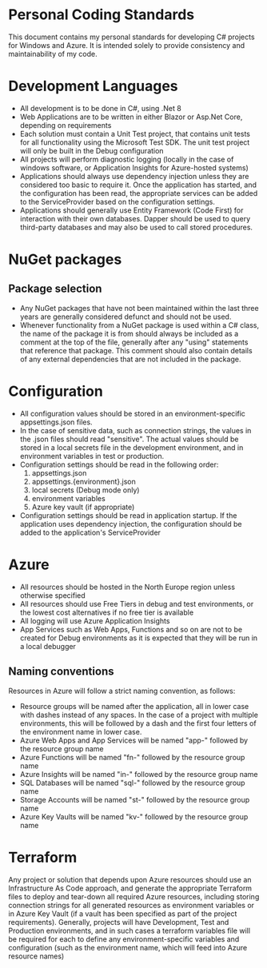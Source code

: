 # Personal Coding Standards
This document contains my personal standards for developing C# projects for Windows and Azure. It is intended solely to provide consistency and maintainability of my code.

# Development Languages
* All development is to be done in C#, using .Net 8
* Web Applications are to be written in either Blazor or Asp.Net Core, depending on requirements
* Each solution must contain a Unit Test project, that contains unit tests for all functionality using the Microsoft Test SDK. The unit test project will only be built in the Debug configuration
* All projects will perform diagnostic logging (locally in the case of windows software, or Application Insights for Azure-hosted systems)
* Applications should always use dependency injection unless they are considered too basic to require it. Once the application has started, and the configuration has been read, the appropriate services can be added to the ServiceProvider based on the configuration settings.
* Applications should generally use Entity Framework (Code First) for interaction with their own databases. Dapper should be used to query third-party databases and may also be used to call stored procedures.

# NuGet packages
## Package selection
* Any NuGet packages that have not been maintained within the last three years are generally considered defunct and should not be used.
* Whenever functionality from a NuGet package is used within a C# class, the name of the package it is from should always be included as a comment at the top of the file, generally after any "using" statements that reference that package. This comment should also contain details of any external dependencies that are not included in the package.

# Configuration
* All configuration values should be stored in an environment-specific appsettings.json files.
* In the case of sensitive data, such as connection strings, the values in the .json files should read "sensitive". The actual values should be stored in a local secrets file in the development environment, and in environment variables in test or production.
* Configuration settings should be read in the following order:
  1. appsettings.json
  2. appsettings.{environment}.json
  3. local secrets (Debug mode only)
  4. environment variables 
  5. Azure key vault (if appropriate)
* Configuration settings should be read in application startup. If the application uses dependency injection, the configuration should be added to the application's ServiceProvider

# Azure
* All resources should be hosted in the North Europe region unless otherwise specified
* All resources should use Free Tiers in debug and test environments, or the lowest cost alternatives if no free tier is available
* All logging will use Azure Application Insights
* App Services such as Web Apps, Functions and so on are not to be created for Debug environments as it is expected that they will be run in a local debugger
  
## Naming conventions
Resources in Azure will follow a strict naming convention, as follows:

* Resource groups will be named after the application, all in lower case with dashes instead of any spaces. In the case of a project with multiple environments, this will be followed by a dash and the first four letters of the environment name in lower case.
* Azure Web Apps and App Services will be named "app-" followed by the resource group name
* Azure Functions will be named "fn-" followed by the resource group name
* Azure Insights will be named "in-" followed by the resource group name
* SQL Databases will be named "sql-" followed by the resource group name
* Storage Accounts will be named "st-" followed by the resource group name
* Azure Key Vaults will be named "kv-" followed by the resource group name

# Terraform
Any project or solution that depends upon Azure resources should use an Infrastructure As Code approach, and generate the appropriate Terraform files to deploy and tear-down all required Azure resources, including storing connection strings for all generated resources as environment variables or in Azure Key Vault (if a vault has been specified as part of the project requirements). Generally, projects will have Development, Test and Production environments, and in such cases a terraform variables file will be required for each to define any environment-specific variables and configuration (such as the environment name, which will feed into Azure resource names)
